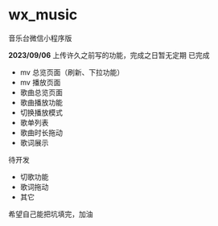 # wx_music
音乐台微信小程序版


**2023/09/06**
上传许久之前写的功能，完成之日暂无定期
已完成
* mv 总览页面（刷新、下拉功能）
* mv 播放页面
* 歌曲总览页面
* 歌曲播放功能
* 切换播放模式
* 歌单列表
* 歌曲时长拖动
* 歌词展示

待开发
* 切歌功能
* 歌词拖动
* 其它

希望自己能把坑填完，加油
